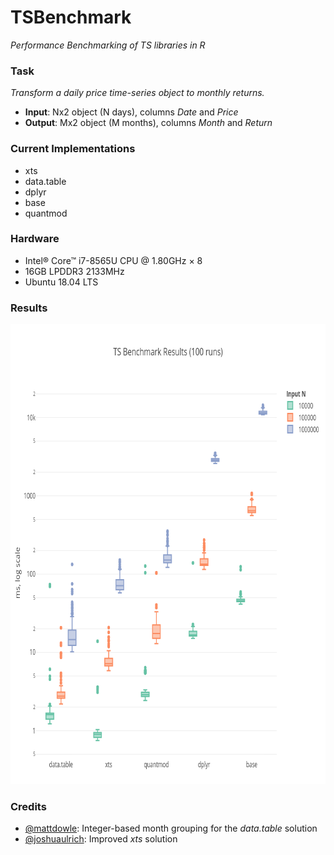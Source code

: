 # TSBenchmark
*Performance Benchmarking of TS libraries in R*

### Task
*Transform a daily price time-series object to monthly returns.*

- **Input**: Nx2 object (N days), columns *Date* and *Price*
- **Output**: Mx2 object (M months), columns *Month* and *Return*

### Current Implementations
- xts
- data.table
- dplyr
- base
- quantmod

### Hardware
- Intel® Core™ i7-8565U CPU @ 1.80GHz × 8
- 16GB LPDDR3 2133MHz
- Ubuntu 18.04 LTS

### Results
<img src="./fig.png" height="736" width="745">

### Credits
- <a href="https://github.com/mattdowle">@mattdowle</a>: Integer-based month grouping for the *data.table* solution
- <a href="https://github.com/joshuaulrich">@joshuaulrich</a>: Improved *xts* solution


